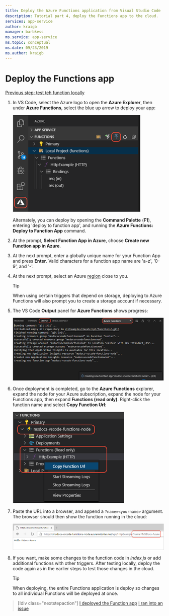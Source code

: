 ```yaml
---
title: Deploy the Azure Functions application from Visual Studio Code
description: Tutorial part 4, deploy the Functions app to the cloud.
services: app-service
author: kraigb
manager: barbkess
ms.service: app-service
ms.topic: conceptual
ms.date: 09/23/2019
ms.author: kraigb
---
```


# Deploy the Functions app

[Previous step: test teh function locally](tutorial-vscode-serverless-node-03.md)

1. In VS Code, select the Azure logo to open the **Azure Explorer**, then under **Azure Functions**, select the blue up arrow to deploy your app:

    ![Deploy to Azure Functions command](media/functions-extension/deploy-app.png)

    Alternately, you can deploy by opening the **Command Palette** (**F1**), entering 'deploy to function app', and running the **Azure Functions: Deploy to Function App** command.

1. At the prompt, **Select Function App in Azure**, choose **Create new Function app in Azure**.

1. At the next prompt, enter a globally unique name for your Function App and press **Enter**. Valid characters for a function app name are 'a-z', '0-9', and '-'.

1. At the next prompt, select an Azure [region](https://azure.microsoft.com/en-us/regions/) close to you.

    > [!TIP]
    > When using certain triggers that depend on storage, deploying to Azure Functions will also prompt you to create a storage account if necessary.

1. The VS Code **Output** panel for **Azure Functions** shows progress: 

    ![VS Code output panel showing deployment progres](media/functions-extension/deploy-progress.png)

1. Once deployment is completed, go to the **Azure Functions** explorer, expand the node for your Azure subscription, expand the node for your Functions app, then expand **Functions (read only)**. Right-click the function name and select **Copy Function Url**:

    ![Copy function URL command](media/functions-extension/copy-function-url-command.png)

1. Paste the URL into a browser, and append a `?name=<yourname>` argument. The browser should then show the function running in the cloud:

    ![Function running in the cloud](media/functions-extension/remote-test-browser.png)

1. If you want, make some changes to the function code in *index.js* or add additional functions with other triggers. After testing locally, deploy the code again as in the earlier steps to test those changes in the cloud.

    > [!TIP]
    > When deploying, the entire Functions application is deploy so changes to all individual Functions will be deployed at once.

> [!div class="nextstepaction"]
> [I deployed the Function app](tutorial-vscode-serverless-node-05.md) [I ran into an issue](https://www.research.net/r/PWZWZ52?tutorial=node-deployment-azurefunctions&step=deploy-app)
